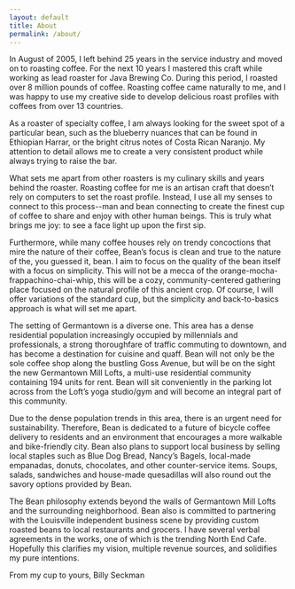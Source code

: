 ```yaml
---
layout: default
title: About
permalink: /about/
---
```


In August of 2005, I left behind 25 years in the service industry and moved on to roasting coffee. For the next 10 years I mastered this craft while working as lead roaster for Java Brewing Co. During this period, I roasted over 8 million pounds of coffee. Roasting coffee came naturally to me, and I was happy to use my creative side to develop delicious roast profiles with coffees from over 13 countries. 

As a roaster of specialty coffee, I am always looking for the sweet spot of a particular bean, such as the blueberry nuances that can be found in Ethiopian Harrar, or the bright citrus notes of Costa Rican Naranjo. My attention to detail allows me to create a very consistent product while always trying to raise the bar.			

What sets me apart from other roasters is my culinary skills and years behind the roaster. Roasting coffee for me is an artisan craft that doesn’t rely on computers to set the roast profile. Instead, I use all my senses to connect to this process--man and bean connecting to create the finest cup of coffee to share and enjoy with other human beings. This is truly what brings me joy: to see a face light up upon the first sip.

Furthermore, while many coffee houses rely on trendy concoctions that mire the nature of their coffee, Bean’s focus is clean and true to the nature of the, you guessed it, bean. I aim to focus on the quality of the bean itself with a focus on simplicity. This will not be a mecca of the orange-mocha-frappachino-chai-whip, this will be a cozy, community-centered gathering place focused on the natural profile of this ancient crop. Of course, I will offer variations of the standard cup, but the simplicity and back-to-basics approach is what will set me apart.

The setting of Germantown is a diverse one. This area has a dense residential population increasingly occupied by millennials and professionals, a strong thoroughfare of traffic commuting to downtown, and has become a destination for cuisine and quaff. Bean will not only be the sole coffee shop along the bustling Goss Avenue, but will be on the sight the new Germantown Mill Lofts, a multi-use residential community containing 194 units for rent. Bean will sit conveniently in the parking lot across from the Loft’s yoga studio/gym and will become an integral part of this community.

Due to the dense population trends in this area, there is an urgent need for sustainability. Therefore, Bean is dedicated to a future of bicycle coffee delivery to residents and an environment that encourages a more walkable and bike-friendly city. Bean also plans to support local business by selling local staples such as Blue Dog Bread, Nancy’s Bagels, local-made empanadas, donuts, chocolates, and other counter-service items. Soups, salads, sandwiches and house-made quesadillas will also round out the savory options provided by Bean.

The Bean philosophy extends beyond the walls of Germantown Mill Lofts and the surrounding neighborhood. Bean also is committed to partnering with the Louisville independent business scene by providing custom roasted beans to local restaurants and grocers. I have several verbal agreements in the works, one of which is the trending North End Cafe. Hopefully this clarifies my vision, multiple revenue sources, and solidifies my pure intentions.

From my cup to yours,
Billy Seckman          
